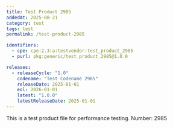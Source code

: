 ```yaml
---
title: Test Product 2985
addedAt: 2025-08-21
category: test
tags: test
permalink: /test-product-2985

identifiers:
  - cpe: cpe:2.3:a:testvendor:test_product_2985
  - purl: pkg:generic/test_product_2985@1.0.0

releases:
  - releaseCycle: "1.0"
    codename: "Test Codename 2985"
    releaseDate: 2025-01-01
    eol: 2026-01-01
    latest: "1.0.0"
    latestReleaseDate: 2025-01-01
---
```


This is a test product file for performance testing. Number: 2985

